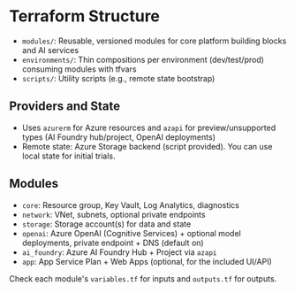 # Terraform Structure

- `modules/`: Reusable, versioned modules for core platform building blocks and AI services
- `environments/`: Thin compositions per environment (dev/test/prod) consuming modules with tfvars
- `scripts/`: Utility scripts (e.g., remote state bootstrap)

## Providers and State

- Uses `azurerm` for Azure resources and `azapi` for preview/unsupported types (AI Foundry hub/project, OpenAI deployments)
- Remote state: Azure Storage backend (script provided). You can use local state for initial trials.

## Modules

- `core`: Resource group, Key Vault, Log Analytics, diagnostics
- `network`: VNet, subnets, optional private endpoints
- `storage`: Storage account(s) for data and state
- `openai`: Azure OpenAI (Cognitive Services) + optional model deployments, private endpoint + DNS (default on)
- `ai_foundry`: Azure AI Foundry Hub + Project via `azapi`
- `app`: App Service Plan + Web Apps (optional, for the included UI/API)

Check each module's `variables.tf` for inputs and `outputs.tf` for outputs.
